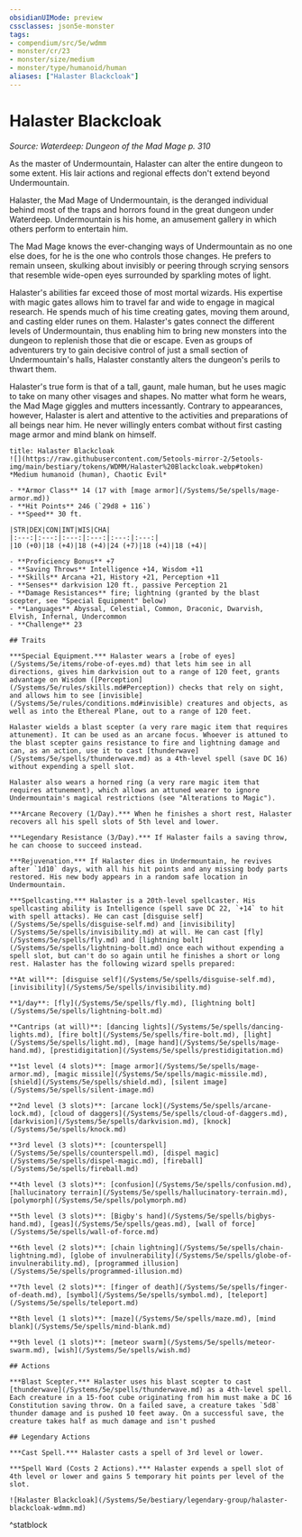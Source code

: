 ```yaml
---
obsidianUIMode: preview
cssclasses: json5e-monster
tags:
- compendium/src/5e/wdmm
- monster/cr/23
- monster/size/medium
- monster/type/humanoid/human
aliases: ["Halaster Blackcloak"]
---
```

# Halaster Blackcloak
*Source: Waterdeep: Dungeon of the Mad Mage p. 310*  

As the master of Undermountain, Halaster can alter the entire dungeon to some extent. His lair actions and regional effects don't extend beyond Undermountain.

Halaster, the Mad Mage of Undermountain, is the deranged individual behind most of the traps and horrors found in the great dungeon under Waterdeep. Undermountain is his home, an amusement gallery in which others perform to entertain him.

The Mad Mage knows the ever-changing ways of Undermountain as no one else does, for he is the one who controls those changes. He prefers to remain unseen, skulking about invisibly or peering through scrying sensors that resemble wide-open eyes surrounded by sparkling motes of light.

Halaster's abilities far exceed those of most mortal wizards. His expertise with magic gates allows him to travel far and wide to engage in magical research. He spends much of his time creating gates, moving them around, and casting elder runes on them. Halaster's gates connect the different levels of Undermountain, thus enabling him to bring new monsters into the dungeon to replenish those that die or escape. Even as groups of adventurers try to gain decisive control of just a small section of Undermountain's halls, Halaster constantly alters the dungeon's perils to thwart them.

Halaster's true form is that of a tall, gaunt, male human, but he uses magic to take on many other visages and shapes. No matter what form he wears, the Mad Mage giggles and mutters incessantly. Contrary to appearances, however, Halaster is alert and attentive to the activities and preparations of all beings near him. He never willingly enters combat without first casting mage armor and mind blank on himself.

```ad-statblock
title: Halaster Blackcloak
![](https://raw.githubusercontent.com/5etools-mirror-2/5etools-img/main/bestiary/tokens/WDMM/Halaster%20Blackcloak.webp#token)
*Medium humanoid (human), Chaotic Evil*

- **Armor Class** 14 (17 with [mage armor](/Systems/5e/spells/mage-armor.md))
- **Hit Points** 246 (`29d8 + 116`)
- **Speed** 30 ft.

|STR|DEX|CON|INT|WIS|CHA|
|:---:|:---:|:---:|:---:|:---:|:---:|
|10 (+0)|18 (+4)|18 (+4)|24 (+7)|18 (+4)|18 (+4)|

- **Proficiency Bonus** +7
- **Saving Throws** Intelligence +14, Wisdom +11
- **Skills** Arcana +21, History +21, Perception +11
- **Senses** darkvision 120 ft., passive Perception 21
- **Damage Resistances** fire; lightning (granted by the blast scepter, see "Special Equipment" below)
- **Languages** Abyssal, Celestial, Common, Draconic, Dwarvish, Elvish, Infernal, Undercommon
- **Challenge** 23

## Traits

***Special Equipment.*** Halaster wears a [robe of eyes](/Systems/5e/items/robe-of-eyes.md) that lets him see in all directions, gives him darkvision out to a range of 120 feet, grants advantage on Wisdom ([Perception](/Systems/5e/rules/skills.md#Perception)) checks that rely on sight, and allows him to see [invisible](/Systems/5e/rules/conditions.md#invisible) creatures and objects, as well as into the Ethereal Plane, out to a range of 120 feet.

Halaster wields a blast scepter (a very rare magic item that requires attunement). It can be used as an arcane focus. Whoever is attuned to the blast scepter gains resistance to fire and lightning damage and can, as an action, use it to cast [thunderwave](/Systems/5e/spells/thunderwave.md) as a 4th-level spell (save DC 16) without expending a spell slot.

Halaster also wears a horned ring (a very rare magic item that requires attunement), which allows an attuned wearer to ignore Undermountain's magical restrictions (see "Alterations to Magic").

***Arcane Recovery (1/Day).*** When he finishes a short rest, Halaster recovers all his spell slots of 5th level and lower.

***Legendary Resistance (3/Day).*** If Halaster fails a saving throw, he can choose to succeed instead.

***Rejuvenation.*** If Halaster dies in Undermountain, he revives after `1d10` days, with all his hit points and any missing body parts restored. His new body appears in a random safe location in Undermountain.

***Spellcasting.*** Halaster is a 20th-level spellcaster. His spellcasting ability is Intelligence (spell save DC 22, `+14` to hit with spell attacks). He can cast [disguise self](/Systems/5e/spells/disguise-self.md) and [invisibility](/Systems/5e/spells/invisibility.md) at will. He can cast [fly](/Systems/5e/spells/fly.md) and [lightning bolt](/Systems/5e/spells/lightning-bolt.md) once each without expending a spell slot, but can't do so again until he finishes a short or long rest. Halaster has the following wizard spells prepared:

**At will**: [disguise self](/Systems/5e/spells/disguise-self.md), [invisibility](/Systems/5e/spells/invisibility.md)

**1/day**: [fly](/Systems/5e/spells/fly.md), [lightning bolt](/Systems/5e/spells/lightning-bolt.md)

**Cantrips (at will)**: [dancing lights](/Systems/5e/spells/dancing-lights.md), [fire bolt](/Systems/5e/spells/fire-bolt.md), [light](/Systems/5e/spells/light.md), [mage hand](/Systems/5e/spells/mage-hand.md), [prestidigitation](/Systems/5e/spells/prestidigitation.md)

**1st level (4 slots)**: [mage armor](/Systems/5e/spells/mage-armor.md), [magic missile](/Systems/5e/spells/magic-missile.md), [shield](/Systems/5e/spells/shield.md), [silent image](/Systems/5e/spells/silent-image.md)

**2nd level (3 slots)**: [arcane lock](/Systems/5e/spells/arcane-lock.md), [cloud of daggers](/Systems/5e/spells/cloud-of-daggers.md), [darkvision](/Systems/5e/spells/darkvision.md), [knock](/Systems/5e/spells/knock.md)

**3rd level (3 slots)**: [counterspell](/Systems/5e/spells/counterspell.md), [dispel magic](/Systems/5e/spells/dispel-magic.md), [fireball](/Systems/5e/spells/fireball.md)

**4th level (3 slots)**: [confusion](/Systems/5e/spells/confusion.md), [hallucinatory terrain](/Systems/5e/spells/hallucinatory-terrain.md), [polymorph](/Systems/5e/spells/polymorph.md)

**5th level (3 slots)**: [Bigby's hand](/Systems/5e/spells/bigbys-hand.md), [geas](/Systems/5e/spells/geas.md), [wall of force](/Systems/5e/spells/wall-of-force.md)

**6th level (2 slots)**: [chain lightning](/Systems/5e/spells/chain-lightning.md), [globe of invulnerability](/Systems/5e/spells/globe-of-invulnerability.md), [programmed illusion](/Systems/5e/spells/programmed-illusion.md)

**7th level (2 slots)**: [finger of death](/Systems/5e/spells/finger-of-death.md), [symbol](/Systems/5e/spells/symbol.md), [teleport](/Systems/5e/spells/teleport.md)

**8th level (1 slots)**: [maze](/Systems/5e/spells/maze.md), [mind blank](/Systems/5e/spells/mind-blank.md)

**9th level (1 slots)**: [meteor swarm](/Systems/5e/spells/meteor-swarm.md), [wish](/Systems/5e/spells/wish.md)

## Actions

***Blast Scepter.*** Halaster uses his blast scepter to cast [thunderwave](/Systems/5e/spells/thunderwave.md) as a 4th-level spell. Each creature in a 15-foot cube originating from him must make a DC 16 Constitution saving throw. On a failed save, a creature takes `5d8` thunder damage and is pushed 10 feet away. On a successful save, the creature takes half as much damage and isn't pushed

## Legendary Actions

***Cast Spell.*** Halaster casts a spell of 3rd level or lower.

***Spell Ward (Costs 2 Actions).*** Halaster expends a spell slot of 4th level or lower and gains 5 temporary hit points per level of the slot.

![Halaster Blackcloak](/Systems/5e/bestiary/legendary-group/halaster-blackcloak-wdmm.md)
```
^statblock